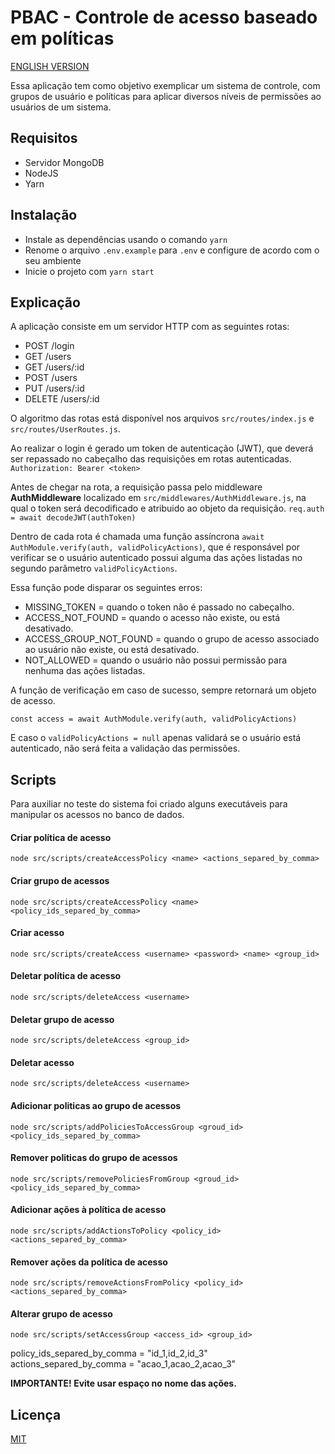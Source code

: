 
# PBAC - Controle de acesso baseado em políticas
[ENGLISH VERSION](/README_EN.md)

Essa aplicação tem como objetivo exemplicar um sistema de controle, com grupos de usuário e políticas para aplicar diversos níveis de permissões ao usuários de um sistema.

## Requisitos

- Servidor MongoDB
- NodeJS
- Yarn

## Instalação

- Instale as dependências usando o comando `yarn`
- Renome o arquivo `.env.example` para `.env` e configure de acordo com o seu ambiente
- Inicie o projeto com `yarn start`

## Explicação

A aplicação consiste em um servidor HTTP com as seguintes rotas:

- POST /login
- GET /users
- GET /users/:id
- POST /users
- PUT /users/:id
- DELETE /users/:id

O algoritmo das rotas está disponível nos arquivos `src/routes/index.js` e `src/routes/UserRoutes.js`.

Ao realizar o login é gerado um token de autenticação (JWT), que deverá ser repassado no cabeçalho das requisições em rotas autenticadas. `Authorization: Bearer <token>`

Antes de chegar na rota, a requisição passa pelo middleware **AuthMiddleware** localizado em `src/middlewares/AuthMiddleware.js`, na qual o token será decodificado e atribuido ao objeto da requisição. `req.auth = await decodeJWT(authToken)`

Dentro de cada rota é chamada uma função assíncrona `await AuthModule.verify(auth, validPolicyActions)`, que é responsável por verificar se o usuário autenticado possui alguma das ações listadas no segundo parâmetro `validPolicyActions`.

Essa função pode disparar os seguintes erros:

- MISSING_TOKEN = quando o token não é passado no cabeçalho.
- ACCESS_NOT_FOUND = quando o acesso não existe, ou está desativado.
- ACCESS_GROUP_NOT_FOUND = quando o grupo de acesso associado ao usuário não existe, ou está desativado.
- NOT_ALLOWED = quando o usuário não possui permissão para nenhuma das ações listadas.

A função de verificação em caso de sucesso, sempre retornará um objeto de acesso.

`const access = await AuthModule.verify(auth, validPolicyActions)`

E caso o `validPolicyActions = null` apenas validará se o usuário está autenticado, não será feita a validação das permissões.


## Scripts

Para auxiliar no teste do sistema foi criado alguns executáveis para manipular os acessos no banco de dados.

#### Criar política de acesso
`node src/scripts/createAccessPolicy <name> <actions_separed_by_comma>`

#### Criar grupo de acessos
`node src/scripts/createAccessPolicy <name> <policy_ids_separed_by_comma>`

#### Criar acesso
`node src/scripts/createAccess <username> <password> <name> <group_id>`

#### Deletar política de acesso
`node src/scripts/deleteAccess <username>`

#### Deletar grupo de acesso
`node src/scripts/deleteAccess <group_id>`

#### Deletar acesso
`node src/scripts/deleteAccess <username>`

#### Adicionar politicas ao grupo de acessos
`node src/scripts/addPoliciesToAccessGroup <groud_id> <policy_ids_separed_by_comma>`

#### Remover politicas do grupo de acessos
`node src/scripts/removePoliciesFromGroup <groud_id> <policy_ids_separed_by_comma>`

#### Adicionar ações à política de acesso
`node src/scripts/addActionsToPolicy <policy_id> <actions_separed_by_comma>`

#### Remover ações da política de acesso
`node src/scripts/removeActionsFromPolicy <policy_id> <actions_separed_by_comma>`

#### Alterar grupo de acesso
`node src/scripts/setAccessGroup <access_id> <group_id>`

policy_ids_separed_by_comma = "id_1,id_2,id_3"
actions_separed_by_comma = "acao_1,acao_2,acao_3"

**IMPORTANTE! Evite usar espaço no nome das ações.**
 
## Licença

[MIT](https://choosealicense.com/licenses/mit/)